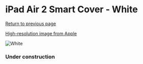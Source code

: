 # iPad Air 2 Smart Cover - White

[Return to previous page](/ipad_air)

[High-resolution image from Apple](https://store.storeimages.cdn-apple.com/8756/as-images.apple.com/is/MGTN2?wid=4500&hei=4500&fmt=png)

<div style="width: 384px"><img src="/everyphone/MGTN2.png" alt="White"></div>

### Under construction
